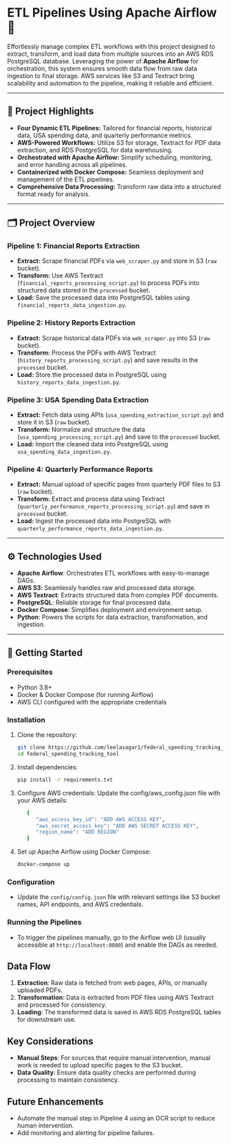 # ETL Pipelines Using Apache Airflow 🚀

Effortlessly manage complex ETL workflows with this project designed to extract, transform, and load data from multiple sources into an AWS RDS PostgreSQL database. Leveraging the power of **Apache Airflow** for orchestration, this system ensures smooth data flow from raw data ingestion to final storage. AWS services like S3 and Textract bring scalability and automation to the pipeline, making it reliable and efficient.

---

## 🌟 **Project Highlights**
- **Four Dynamic ETL Pipelines:** Tailored for financial reports, historical data, USA spending data, and quarterly performance metrics.
- **AWS-Powered Workflows:** Utilize S3 for storage, Textract for PDF data extraction, and RDS PostgreSQL for data warehousing.
- **Orchestrated with Apache Airflow:** Simplify scheduling, monitoring, and error handling across all pipelines.
- **Containerized with Docker Compose:** Seamless deployment and management of the ETL pipelines.
- **Comprehensive Data Processing:** Transform raw data into a structured format ready for analysis.

---

## 🗂️ **Project Overview**

### **Pipeline 1: Financial Reports Extraction**
- **Extract:** Scrape financial PDFs via `web_scraper.py` and store in S3 (`raw` bucket).
- **Transform:** Use AWS Textract (`financial_reports_processing_script.py`) to process PDFs into structured data stored in the `processed` bucket.
- **Load:** Save the processed data into PostgreSQL tables using `financial_reports_data_ingestion.py`.

### **Pipeline 2: History Reports Extraction**
- **Extract:** Scrape historical data PDFs via `web_scraper.py` into S3 (`raw` bucket).
- **Transform:** Process the PDFs with AWS Textract (`history_reports_processing_script.py`) and save results in the `processed` bucket.
- **Load:** Store the processed data in PostgreSQL using `history_reports_data_ingestion.py`.

### **Pipeline 3: USA Spending Data Extraction**
- **Extract:** Fetch data using APIs (`usa_spending_extraction_script.py`) and store it in S3 (`raw` bucket).
- **Transform:** Normalize and structure the data (`usa_spending_processing_script.py`) and save to the `processed` bucket.
- **Load:** Import the cleaned data into PostgreSQL using `usa_spending_data_ingestion.py`.

### **Pipeline 4: Quarterly Performance Reports**
- **Extract:** Manual upload of specific pages from quarterly PDF files to S3 (`raw` bucket).
- **Transform:** Extract and process data using Textract (`quarterly_performance_reports_processing_script.py`) and save in `processed` bucket.
- **Load:** Ingest the processed data into PostgreSQL with `quarterly_performance_reports_data_ingestion.py`.

---

## ⚙️ **Technologies Used**
- **Apache Airflow**: Orchestrates ETL workflows with easy-to-manage DAGs.
- **AWS S3**: Seamlessly handles raw and processed data storage.
- **AWS Textract**: Extracts structured data from complex PDF documents.
- **PostgreSQL**: Reliable storage for final processed data.
- **Docker Compose**: Simplifies deployment and environment setup.
- **Python**: Powers the scripts for data extraction, transformation, and ingestion.

---

## 🚀 Getting Started

### Prerequisites
- Python 3.8+
- Docker & Docker Compose (for running Airflow)
- AWS CLI configured with the appropriate credentials

### Installation
1. Clone the repository:
   ```bash
   git clone https://github.com/leelasagar1/federal_spending_tracking_tool.git
   cd federal_spending_tracking_tool
   ```
2. Install dependencies:
   ```bash
   pip install -r requirements.txt
   ```
3. Configure AWS credentials: Update the config/aws_config.json file with your AWS details:
   ```bash
      {
         "aws_access_key_id": "ADD AWS ACCESS KEY",
         "aws_secret_access_key": "ADD AWS SECRET ACCESS KEY",
         "region_name": "ADD REGION"
      }
   ```
4. Set up Apache Airflow using Docker Compose:
   ```bash
   docker-compose up
   ```

### Configuration
- Update the `config/config.json` file with relevant settings like S3 bucket names, API endpoints, and AWS credentials.

### Running the Pipelines
- To trigger the pipelines manually, go to the Airflow web UI (usually accessible at `http://localhost:8080`) and enable the DAGs as needed.

## Data Flow
1. **Extraction**: Raw data is fetched from web pages, APIs, or manually uploaded PDFs.
2. **Transformation**: Data is extracted from PDF files using AWS Textract and processed for consistency.
3. **Loading**: The transformed data is saved in AWS RDS PostgreSQL tables for downstream use.

## Key Considerations
- **Manual Steps**: For sources that require manual intervention, manual work is needed to upload specific pages to the S3 bucket.
- **Data Quality**: Ensure data quality checks are performed during processing to maintain consistency.

## Future Enhancements
- Automate the manual step in Pipeline 4 using an OCR script to reduce human intervention.
- Add monitoring and alerting for pipeline failures.

